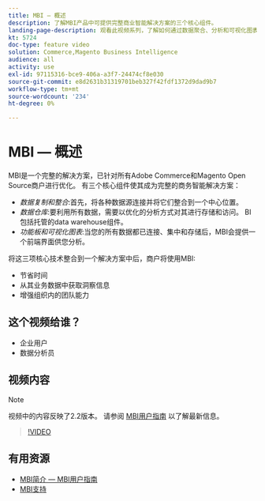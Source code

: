 ```yaml
---
title: MBI — 概述
description: 了解MBI产品中可提供完整商业智能解决方案的三个核心组件。
landing-page-description: 观看此视频系列，了解如何通过数据聚合、分析和可视化图表来提供更好的业务分析和结果。
kt: 5724
doc-type: feature video
solution: Commerce,Magento Business Intelligence
audience: all
activity: use
exl-id: 97115316-bce9-406a-a3f7-24474cf8e030
source-git-commit: e8d2631b31319701beb327f42fdf1372d9dad9b7
workflow-type: tm+mt
source-wordcount: '234'
ht-degree: 0%

---
```


# MBI — 概述

MBI是一个完整的解决方案，已针对所有Adobe Commerce和Magento Open Source商户进行优化。 有三个核心组件使其成为完整的商务智能解决方案：

- _数据复制和整合_:首先，将各种数据源连接并将它们整合到一个中心位置。
- _数据仓库_:要利用所有数据，需要以优化的分析方式对其进行存储和访问。 BI包括托管的data warehouse组件。
- _功能板和可视化图表_:当您的所有数据都已连接、集中和存储后，MBI会提供一个前端界面供您分析。

将这三项核心技术整合到一个解决方案中后，商户将使用MBI:

- 节省时间
- 从其业务数据中获取洞察信息
- 增强组织内的团队能力

## 这个视频给谁？

- 企业用户
- 数据分析员

## 视频内容

>[!NOTE]
>
>视频中的内容反映了2.2版本。 请参阅 [MBI用户指南](https://experienceleague.adobe.com/docs/commerce-business-intelligence/mbi/guide-overview.html) 以了解最新信息。

>[!VIDEO](https://video.tv.adobe.com/v/35979?quality=12&learn=on)

## 有用资源

- [MBI简介 — MBI用户指南](https://experienceleague.adobe.com/docs/commerce-business-intelligence/mbi/getting-started.html)
- [MBI支持](https://experienceleague.adobe.com/docs/commerce-knowledge-base/kb/troubleshooting/miscellaneous/mbi-service-policies.html)
